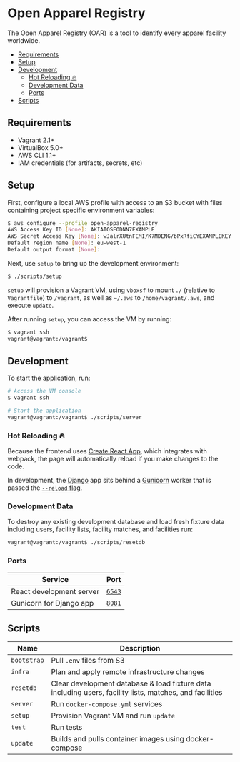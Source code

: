 # Open Apparel Registry

The Open Apparel Registry (OAR) is a tool to identify every apparel facility worldwide.

- [Requirements](#requirements)
- [Setup](#setup)
- [Development](#development)
  - [Hot Reloading 🔥](#hot-reloading-)
  - [Development Data](#development-data)
  - [Ports](#ports)
- [Scripts](#scripts)

## Requirements

- Vagrant 2.1+
- VirtualBox 5.0+
- AWS CLI 1.1+
- IAM credentials (for artifacts, secrets, etc)

## Setup

First, configure a local AWS profile with access to an S3 bucket with files containing project specific environment variables:

```bash
$ aws configure --profile open-apparel-registry
AWS Access Key ID [None]: AKIAIOSFODNN7EXAMPLE
AWS Secret Access Key [None]: wJalrXUtnFEMI/K7MDENG/bPxRfiCYEXAMPLEKEY
Default region name [None]: eu-west-1
Default output format [None]:
```

Next, use `setup` to bring up the development environment:

```bash
$ ./scripts/setup
```

`setup` will provision a Vagrant VM, using `vboxsf` to mount `./` (relative to `Vagrantfile`) to `/vagrant`, as well as `~/.aws` to `/home/vagrant/.aws`, and execute `update`.

After running `setup`, you can access the VM by running:

```bash
$ vagrant ssh
vagrant@vagrant:/vagrant$
```

## Development

To start the application, run:

```bash
# Access the VM console
$ vagrant ssh

# Start the application
vagrant@vagrant:/vagrant$ ./scripts/server
```

### Hot Reloading 🔥

Because the frontend uses [Create React App](https://github.com/facebook/create-react-app/), which integrates with webpack, the page will automatically reload if you make changes to the code.

In development, the [Django](https://www.djangoproject.com) app sits behind a [Gunicorn](https://www.gunicorn.org) worker that is passed the [`--reload` flag](https://docs.gunicorn.org/en/stable/settings.html#reload).

### Development Data

To destroy any existing development database and load fresh fixture data including users, facility lists, facility matches, and facilities run:

```bash
vagrant@vagrant:/vagrant$ ./scripts/resetdb
```

### Ports

| Service                    | Port                            |
| -------------------------- | ------------------------------- |
| React development server   | [`6543`](http://localhost:6543) |
| Gunicorn for Django app    | [`8081`](http://localhost:8081) |

## Scripts

| Name                                                   | Description                                                                                                                                                                                  |
| ------------------------------------------------------ | -------------------------------------------------------------------------------------------------------------------------------------------------------------------------------------------- |
| `bootstrap`                                            | Pull `.env` files from S3                                                                                                                                                                    |
| `infra`                                                | Plan and apply remote infrastructure changes                                                                                                                                                 |
| `resetdb`                                              | Clear development database & load fixture data including users, facility lists, matches, and facilities                                                                                      |
| `server`                                               | Run `docker-compose.yml` services                                                                                                                                                            |
| `setup`                                                | Provision Vagrant VM and run `update`                                                                                                                                                        |
| `test`                                                 | Run tests                                                                                                                                                                                    |
| `update`                                               | Builds and pulls container images using docker-compose                                                                                                                                       |
